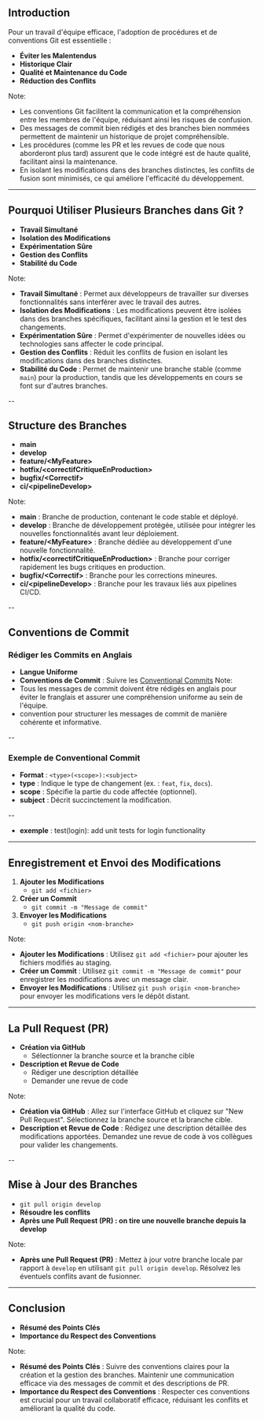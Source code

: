 ## Introduction

Pour un travail d'équipe efficace, l'adoption de procédures et de conventions Git est essentielle :

- **Éviter les Malentendus** <!-- .element: class="fragment" -->
- **Historique Clair** <!-- .element: class="fragment" -->
- **Qualité et Maintenance du Code** <!-- .element: class="fragment" -->
- **Réduction des Conflits** <!-- .element: class="fragment" -->

Note: 
- Les conventions Git facilitent la communication et la compréhension entre les membres de l'équipe, réduisant ainsi les risques de confusion.
- Des messages de commit bien rédigés et des branches bien nommées permettent de maintenir un historique de projet compréhensible.
- Les procédures (comme les PR et les revues de code que nous aborderont plus tard) assurent que le code intégré est de haute qualité, facilitant ainsi la maintenance.
- En isolant les modifications dans des branches distinctes, les conflits de fusion sont minimisés, ce qui améliore l'efficacité du développement.

---

## Pourquoi Utiliser Plusieurs Branches dans Git ?

- **Travail Simultané** <!-- .element: class="fragment" -->
- **Isolation des Modifications** <!-- .element: class="fragment" -->
- **Expérimentation Sûre** <!-- .element: class="fragment" -->
- **Gestion des Conflits** <!-- .element: class="fragment" -->
- **Stabilité du Code** <!-- .element: class="fragment" -->

Note:
- **Travail Simultané** : Permet aux développeurs de travailler sur diverses fonctionnalités sans interférer avec le travail des autres.
- **Isolation des Modifications** : Les modifications peuvent être isolées dans des branches spécifiques, facilitant ainsi la gestion et le test des changements.
- **Expérimentation Sûre** : Permet d'expérimenter de nouvelles idées ou technologies sans affecter le code principal.
- **Gestion des Conflits** : Réduit les conflits de fusion en isolant les modifications dans des branches distinctes.
- **Stabilité du Code** : Permet de maintenir une branche stable (comme `main`) pour la production, tandis que les développements en cours se font sur d'autres branches.


--

## Structure des Branches

- **main** <!-- .element: class="fragment" -->
- **develop** <!-- .element: class="fragment" -->
- **feature/\<MyFeature\>** <!-- .element: class="fragment" -->
- **hotfix/\<correctifCritiqueEnProduction\>** <!-- .element: class="fragment" -->
- **bugfix/\<Correctif\>** <!-- .element: class="fragment" -->
- **ci/\<pipelineDevelop\>** <!-- .element: class="fragment" -->

Note:
- **main** : Branche de production, contenant le code stable et déployé.
- **develop** : Branche de développement protégée, utilisée pour intégrer les nouvelles fonctionnalités avant leur déploiement.
- **feature/\<MyFeature\>** : Branche dédiée au développement d'une nouvelle fonctionnalité.
- **hotfix/\<correctifCritiqueEnProduction\>** : Branche pour corriger rapidement les bugs critiques en production.
- **bugfix/\<Correctif\>** : Branche pour les corrections mineures.
- **ci/\<pipelineDevelop\>** : Branche pour les travaux liés aux pipelines CI/CD.

--


## Conventions de Commit

### Rédiger les Commits en Anglais

- **Langue Uniforme** 
- **Conventions de Commit** : Suivre les [Conventional Commits](https://www.conventionalcommits.org/en/v1.0.0/) 
Note:
- Tous les messages de commit doivent être rédigés en anglais pour éviter le franglais et assurer une compréhension uniforme au sein de l'équipe.
- convention pour structurer les messages de commit de manière cohérente et informative.

--

### Exemple de Conventional Commit

 - **Format** : `<type>(<scope>):<subject>`
 - **type** : Indique le type de changement (ex. : `feat`, `fix`, `docs`).
 - **scope** : Spécifie la partie du code affectée (optionnel).
 - **subject** : Décrit succinctement la modification.

-- 

  - **exemple** : test(login): add unit tests for login functionality



---

## Enregistrement et Envoi des Modifications

1. **Ajouter les Modifications** <!-- .element: class="fragment" -->
   - `git add <fichier>` <!-- .element: class="fragment" -->
2. **Créer un Commit** <!-- .element: class="fragment" -->
   - `git commit -m "Message de commit"` <!-- .element: class="fragment" -->
3. **Envoyer les Modifications** <!-- .element: class="fragment" -->
   - `git push origin <nom-branche>` <!-- .element: class="fragment" -->

Note:
- **Ajouter les Modifications** : Utilisez `git add <fichier>` pour ajouter les fichiers modifiés au staging.
- **Créer un Commit** : Utilisez `git commit -m "Message de commit"` pour enregistrer les modifications avec un message clair.
- **Envoyer les Modifications** : Utilisez `git push origin <nom-branche>` pour envoyer les modifications vers le dépôt distant.


---

## La Pull Request (PR)

- **Création via GitHub** <!-- .element: class="fragment" -->
  - Sélectionner la branche source et la branche cible <!-- .element: class="fragment" -->
- **Description et Revue de Code** <!-- .element: class="fragment" -->
  - Rédiger une description détaillée <!-- .element: class="fragment" -->
  - Demander une revue de code <!-- .element: class="fragment" -->


Note:
- **Création via GitHub** : Allez sur l'interface GitHub et cliquez sur "New Pull Request". Sélectionnez la branche source et la branche cible.
- **Description et Revue de Code** : Rédigez une description détaillée des modifications apportées. Demandez une revue de code à vos collègues pour valider les changements.

--

## Mise à Jour des Branches


  - `git pull origin develop` <!-- .element: class="fragment" -->
  - **Résoudre les conflits** <!-- .element: class="fragment" -->
  - **Après une Pull Request (PR) : on tire une nouvelle branche depuis la develop**<!-- .element: class="fragment" -->

Note:
- **Après une Pull Request (PR)** : Mettez à jour votre branche locale par rapport à `develop` en utilisant `git pull origin develop`. Résolvez les éventuels conflits avant de fusionner.

---

## Conclusion

- **Résumé des Points Clés** <!-- .element: class="fragment" -->
- **Importance du Respect des Conventions** <!-- .element: class="fragment" -->

Note:
- **Résumé des Points Clés** : Suivre des conventions claires pour la création et la gestion des branches. Maintenir une communication efficace via des messages de commit et des descriptions de PR.
- **Importance du Respect des Conventions** : Respecter ces conventions est crucial pour un travail collaboratif efficace, réduisant les conflits et améliorant la qualité du code.

